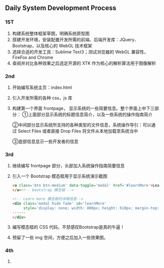 ## Daily System Development Process

### 1ST

1. 构建系统整体框架草图，明确系统原型图
2. 搭建开发环境，安装配置开发所需的前端、后端开发库：JQuery、Bootstrap，以及核心的 WebGL 技术框架
3. 选择合适的开发工具：Sublime Text3；测试浏览器的 WebGL 兼容性，FireFox and Chrome
4. 查阅并对比各种效果之后选定开源的 XTK 作为核心的解析算法用于图像解析



### 2nd

1. 开始编写系统主页：index.html

2. 引入开发所需的各种 css，js 库

3. 构建第一个界面 frontpage， 显示系统的一些简要信息。整个界面上中下三部分：
   ①上面部分显示系统的标题信息简介，以及一些系统的操作指南简介

   ②中间部分显示系统所支持的各种类型的文件信息，系统操作导引：可以通过 Select Files 或者直接 Drop Files 将文件从本地加载至系统当中

   ③底部信息显示一些开发者的信息

   

### 3rd

1. 继续编写 frontpage 部分，头部加入系统操作指南简要信息

2. 引入一个 Bootstrap 模态框用于显示系统演示截图

   ```html
   <a class='btn btn-medium' data-toggle='modal' href='#learnMore'>Learn more &raquo;
   </a><!-- bootstrap 模态框 -->
   
   <!-- Learn more 模态框的详细信息-->
   <div class='modal hide fade' id='learnMore'
        style='display: none; width: 800px; height: 610px; margin-top: -305px; margin-left: -400px;'>
   ······
   </div>
   
   ```

   

3. 编写模态框的 CSS 代码，不禁感叹Bootstrap是真的牛逼！

4. 预留了一些 img 空间，方便之后加入一些效果图。



### 4th

1. 


